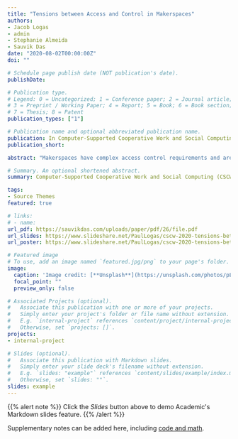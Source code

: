 ```yaml
---
title: "Tensions between Access and Control in Makerspaces"
authors:
- Jacob Logas
- admin
- Stephanie Almeida
- Sauvik Das
date: "2020-08-02T00:00:00Z"
doi: ""

# Schedule page publish date (NOT publication's date).
publishDate: 

# Publication type.
# Legend: 0 = Uncategorized; 1 = Conference paper; 2 = Journal article;
# 3 = Preprint / Working Paper; 4 = Report; 5 = Book; 6 = Book section;
# 7 = Thesis; 8 = Patent
publication_types: ["1"]

# Publication name and optional abbreviated publication name.
publication: In Computer-Supported Cooperative Work and Social Computing (CSCW)
publication_short: 

abstract: "Makerspaces have complex access control requirements and are increasingly protected through digital access control mechanisms (e.g., keycards, transponders). However, it remains unclear how space administrators craft access control policies, how existing technical infrastructures support and fall short of access needs, and how these access control policies impact end-users in a makerspace. We bridge this gap through a mixed-methods multi-stakeholder study. Specifically, we conducted 16 semi-structured interviews with makerspace administrators across the U.S. along with a survey of 48 makerspace end-users. We found four factors influenced administrators’ construction of access control policies: balancing safety versus access; logistics; prior experience; and, the politics of funding. Moreover, administrators often made situational exceptions to their policies: e.g., during demand spikes, to maintain a good relationship with their staff, and if they trusted the use(s) requesting an exception. Conversely, users expressed frustration with the static nature of access control policies, wishing for negotiability and for social nuance to be factored into access decisions. The upshot is that existing mechanisms for access control in makerspaces are often inappropriately static and socially unaware."

# Summary. An optional shortened abstract.
summary: Computer-Supported Cooperative Work and Social Computing (CSCW) 2020

tags:
- Source Themes
featured: true

# links:
# - name:
url_pdf: https://sauvikdas.com/uploads/paper/pdf/26/file.pdf
url_slides: https://www.slideshare.net/PaulLogas/cscw-2020-tensions-between-access-and-control-in-makerspaces
url_poster: https://www.slideshare.net/PaulLogas/cscw-2020-tensions-between-access-and-control-in-makerspaces

# Featured image
# To use, add an image named `featured.jpg/png` to your page's folder. 
image:
  caption: 'Image credit: [**Unsplash**](https://unsplash.com/photos/pLCdAaMFLTE)'
  focal_point: ""
  preview_only: false

# Associated Projects (optional).
#   Associate this publication with one or more of your projects.
#   Simply enter your project's folder or file name without extension.
#   E.g. `internal-project` references `content/project/internal-project/index.md`.
#   Otherwise, set `projects: []`.
projects:
- internal-project

# Slides (optional).
#   Associate this publication with Markdown slides.
#   Simply enter your slide deck's filename without extension.
#   E.g. `slides: "example"` references `content/slides/example/index.md`.
#   Otherwise, set `slides: ""`.
slides: example
---
```


<!-- {{% alert note %}}
Click the *Cite* button above to demo the feature to enable visitors to import publication metadata into their reference management software.
{{% /alert %}} -->

{{% alert note %}}
Click the *Slides* button above to demo Academic's Markdown slides feature.
{{% /alert %}}

Supplementary notes can be added here, including [code and math](https://sourcethemes.com/academic/docs/writing-markdown-latex/).

